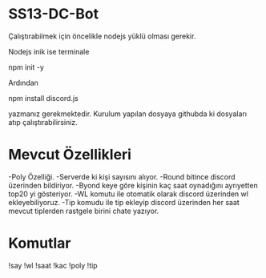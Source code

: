 # SS13-DC-Bot

Çalıştırabilmek için öncelikle nodejs yüklü olması gerekir.

Nodejs inik ise terminale

npm init -y

Ardından

npm install discord.js 

yazmanız gerekmektedir. Kurulum yapılan dosyaya githubda ki dosyaları atıp çalıştırabilirsiniz.

# Mevcut Özellikleri

-Poly Özelliği.
-Serverde ki kişi sayısını alıyor.
-Round bitince discord üzerinden bildiriyor.
-Byond keye göre kişinin kaç saat oynadığını ayrıyetten top20 yi gösteriyor.
-WL komutu ile otomatik olarak discord üzerinden wl ekleyebiliyoruz.
-Tip komudu ile tip ekleyip discord üzerinden her saat mevcut tiplerden rastgele birini chate yazıyor.


# Komutlar
!say !wl !saat !kac !poly !tip


